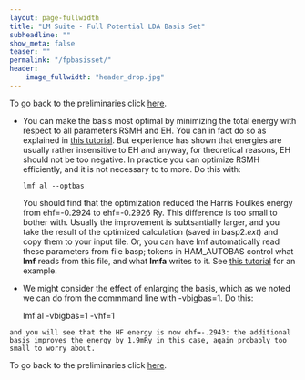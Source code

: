 ```yaml
---
layout: page-fullwidth
title: "LM Suite - Full Potential LDA Basis Set"
subheadline: ""
show_meta: false
teaser: ""
permalink: "/fpbasisset/"
header:
    image_fullwidth: "header_drop.jpg"
---
```


To go back to the preliminaries click [here](/fpnew/).

*   You can make the basis most optimal by minimizing the total energy with respect to all parameters RSMH and EH. You can in fact do so as explained in [this tutorial](FPoptbas.html). But experience has shown that energies are usually rather insensitive to EH and anyway, for theoretical reasons, EH should not be too negative. In practice you can optimize RSMH efficiently, and it is not necessary to to more. Do this with:

        lmf al --optbas 

    You should find that the optimization reduced the Harris Foulkes energy from ehf=-0.2924 to ehf=-0.2926 Ry. This difference is too small to bother with. Usually the improvement is subtsantially larger, and you take the result of the optimized calculation (saved in basp2._ext_) and copy them to your input file. Or, you can have lmf automatically read these parameters from file basp; tokens in HAM_AUTOBAS control what **lmf** reads from this file, and what **lmfa** writes to it. See [this tutorial](Building_FP_input_file.html#autobas) for an example.

*    We might consider the effect of enlarging the basis, which as we noted we can do from the commmand line with -vbigbas=1. Do this:

        lmf al -vbigbas=1 -vhf=1 

    and you will see that the HF energy is now ehf=-.2943: the additional basis improves the energy by 1.9mRy in this case, again probably too small to worry about.

To go back to the preliminaries click [here](/fpnew/).